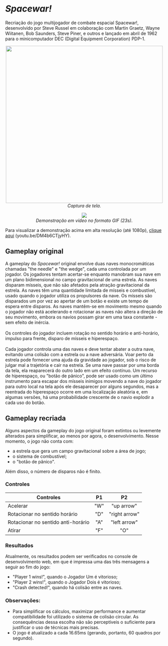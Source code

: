 # *Spacewar!*
Recriação do jogo multijogador de combate espacial Spacewar!, desenvolvido por Steve Russel em colaboração com Martin Graetz, Wayne Wiitanen, Bob Saunders, Steve Piner, e outros e lançado em abril de 1962 para o minicomputador DEC (Digital Equipment Corporation) PDP-1.

<p align="center"> <img src="/demo-img.jpg" width="500"> <br> <i>Captura de tela.</i> </p>

<p align="center"> <img src="https://media.giphy.com/media/fKS6Ah83UclaulTi5M/giphy.gif"> <br> <i>Demonstração em vídeo no formato GIF (23s).</i> </p>

Para visualizar a demonstração acima em alta resolução (até 1080p), [clique aqui](https://youtu.be/DM4b6CTjyHY "Demonstração do jogo.") (you<span>tu</span>.be/DM4b6CTjyHY).
## Gameplay original
A gameplay do *Spacewar!* original envolve duas naves monocromáticas chamadas "the needle" e "the wedge", cada uma controlada por um jogador. Os jogadores tentam acertar-se enquanto manobram sua nave em um plano bidimensional no campo gravitacional de uma estrela. As naves disparam mísseis, que não são afetados pela atração gravitacional da estrela. As naves têm uma quantidade limitada de mísseis e combustível, usado quando o jogador utiliza os propulsores da nave. Os mísseis são disparados um por vez ao apertar de um botão e existe um tempo de espera entre disparos. As naves mantêm-se em movimento mesmo quando o jogador não está acelerando e rotacionar as naves não altera a direção de seu movimento, embora os navios possam girar em uma taxa constante - sem efeito de inércia.<br><br>
Os controles do jogador incluem rotação no sentido horário e anti-horário, impulso para frente, disparo de mísseis e hiperespaço.<br><br>
Cada jogador controla uma das naves e deve tentar abater a outra nave, evitando uma colisão com a estrela ou a nave adversária. Voar perto da estrela pode fornecer uma ajuda da gravidade ao jogador, sob o risco de julgar mal a trajetória e cair na estrela. Se uma nave passar por uma borda da tela, ela reaparecerá do outro lado em um efeito contínuo. Um recurso de hiperespaço, ou "botão de pânico", pode ser usado como um último instrumento para escapar dos mísseis inimigos movendo a nave do jogador para outro local na tela após ele desaparecer por alguns segundos, mas a reentrada do hiperespaço ocorre em uma localização aleatória e, em algumas versões, há uma probabilidade crescente de o navio explodir a cada uso do botão.
## Gameplay recriada
Alguns aspectos da gameplay do jogo original foram extintos ou levemente alterados para simplificar, ao menos por agora, o desenvolvimento. Nesse momento, o jogo não conta com:
* a estrela que gera um campo gravitacional sobre a área de jogo;
* o sistema de combustível;
* o "botão de pânico".<br>

Além disso, o número de disparos não é finito.
### Controles
| Controles                          |  P1 |       P2      |
|------------------------------------|:---:|:-------------:|
| Acelerar                           | "W" |   "up arrow"  |
| Rotacionar no sentido horário      | "D" | "right arrow" |
| Rotacionar no sentido anti-horário | "A" | "left arrow"  |
| Atirar                             | "F" |      "O"      |
### Resultados
Atualmente, os resultados podem ser verificados no console de desenvolvimento web, em que é impressa uma das três mensagens a seguir ao fim do jogo:
* "Player 1 wins!", quando o Jogador Um é vitorioso;
* "Player 2 wins!", quando o Jogador Dois é vitorioso;
* "Crash detected!", quando há colisão entre as naves.
### Observações: 
* Para simplificar os cálculos, maximizar performance e aumentar compatibilidade foi utilizado o sistema de colisão circular. As consequências dessa escolha não são perceptíveis o suficiente para justificar o uso de técnicas mais precisas. 
* O jogo é atualizado a cada 16.65ms (gerando, portanto, 60 quadros por segundo).
